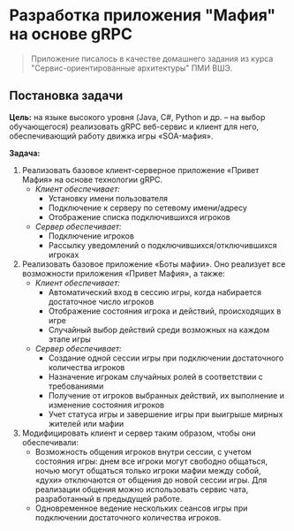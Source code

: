 # Разработка приложения "Мафия" на основе gRPC
> Приложение писалось в качестве домашнего задания из курса "Сервис-ориентированные архитектуры" ПМИ ВШЭ.

## Постановка задачи

**Цель:** на языке высокого уровня (Java, C#, Python и др. – на выбор обучающегося) реализовать gRPC веб-сервис и клиент для него, 
обеспечивающий работу движка игры «SOA-мафия». 

**Задача:**
1. Реализовать базовое клиент-серверное приложение «Привет Мафия» на основе технологии gRPC. <br>
   - *Клиент обеспечивает:*
     - Установку имени пользователя
     - Подключение к серверу по сетевому имени/адресу
     - Отображение списка подключившихся игроков <br>
   - *Сервер обеспечивает:*
     - Подключение игроков
     - Рассылку уведомлений о подключившихся/отключившихся игроках
2. Реализовать базовое приложение «Боты мафии». Оно реализует все возможности приложения «Привет Мафия», а также: <br>
   - *Клиент обеспечивает:*
     - Автоматический вход в сессию игры, когда набирается достаточное число игроков
     - Отображение состояния игрока и действий, происходящих в игре
     - Случайный выбор действий среди возможных на каждом этапе игры <br>
   - *Сервер обеспечивает:* 
     - Создание одной сессии игры при подключении достаточного количества игроков
     - Назначение игрокам случайных ролей в соответствии с требованиями
     - Получение от игроков выбранных действий, их выполнение и изменение состояния игроков
     - Учет статуса игры и завершение игры при выигрыше мирных жителей или мафии
3. Модифицировать клиент и сервер таким образом, чтобы они обеспечивали:
   - Возможность общения игроков внутри сессии, с учетом состояния игры: днем все игроки могут свободно общаться, ночью могут общаться только игроки мафии между собой, «духи» отключаются от общения до новой сессии игры. Для реализации общения можно использовать сервис чата, разработанный в предыдущей работе.
   - Одновременное ведение нескольких сеансов игры при подключении достаточного количества игроков.
